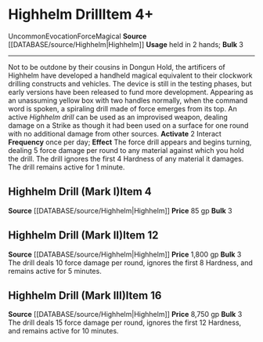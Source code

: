 ﻿---
bulk: '3'
id: '2566'
item_category: Held Items
level: '16'
name: Highhelm Drill
price: 8,750 gp
rarity: Uncommon
school: Evocation
source: '[[DATABASE/source/Highhelm|Highhelm]]'
subcategory: helditem
trait:
- '[[DATABASE/trait/Evocation|Evocation]]'
- '[[DATABASE/trait/Force|Force]]'
- '[[DATABASE/trait/Magical|Magical]]'
- '[[DATABASE/trait/Uncommon|Uncommon]]'
type: Item
usage: held in 2 hands

---
# Highhelm Drill<span class="item-type">Item 4+</span>

<span class="trait-uncommon item-trait">Uncommon</span><span class="item-trait">Evocation</span><span class="item-trait">Force</span><span class="item-trait">Magical</span>
**Source** [[DATABASE/source/Highhelm|Highhelm]]
**Usage** held in 2 hands; **Bulk** 3

---
Not to be outdone by their cousins in Dongun Hold, the artificers of Highhelm have developed a handheld magical equivalent to their clockwork drilling constructs and vehicles. The device is still in the testing phases, but early versions have been released to fund more development. Appearing as an unassuming yellow box with two handles normally, when the command word is spoken, a spiraling drill made of force emerges from its top. An active _Highhelm drill_ can be used as an improvised weapon, dealing damage on a Strike as though it had been used on a surface for one round with no additional damage from other sources.
**Activate** <span class="action-icon">2</span> Interact **Frequency** once per day; **Effect** The force drill appears and begins turning, dealing 5 force damage per round to any material against which you hold the drill. The drill ignores the first 4 Hardness of any material it damages. The drill remains active for 1 minute.

## Highhelm Drill (Mark I)<span class="item-type">Item 4</span>

**Source** [[DATABASE/source/Highhelm|Highhelm]]
**Price** 85 gp
**Bulk** 3

## Highhelm Drill (Mark II)<span class="item-type">Item 12</span>

**Source** [[DATABASE/source/Highhelm|Highhelm]]
**Price** 1,800 gp
**Bulk** 3
The drill deals 10 force damage per round, ignores the first 8 Hardness, and remains active for 5 minutes.

## Highhelm Drill (Mark III)<span class="item-type">Item 16</span>

**Source** [[DATABASE/source/Highhelm|Highhelm]]
**Price** 8,750 gp
**Bulk** 3
The drill deals 15 force damage per round, ignores the first 12 Hardness, and remains active for 10 minutes.